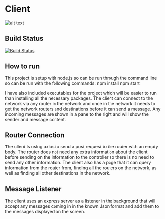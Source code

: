 # Client

![alt text](https://cdn.memegenerator.es/imagenes/memes/thumb/24/77/24773268.jpg)

## Build Status
[![Build Status](https://travis-ci.com/LukeHackett12/OpenFlow-Implimentation.svg?branch=master)](https://travis-ci.com/LukeHackett12/OpenFlow-Implimentation)

## How to run

This project is setup with node.js so can be run through the command line so can be run with the following commands: 
  npm install 
  npm start
  
I have also included executables for the project which will be easier to run than installing all the necessary packages.
The client can connect to the network via any router in the network and once in the network it needs to get the network routers
and destinations before it can send a message. Any incoming messages are shown in a pane to the right and will show the sender 
and message content.

## Router Connection

The client is using axios to send a post request to the router with an empty body. The router does not need any extra 
information about the client before sending on the information to the controller so there is no need to send any other 
information. The client also has a page that it can query information from the router from, finding all the routers on 
the network, as well as finding all other destinations in the network. 

## Message Listener

The client uses an express server as a listener in the background that will accept any messages coming in in the known Json 
format and add them to the messages displayed on the screen.

